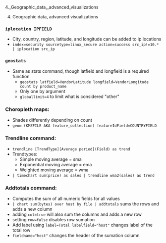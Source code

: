 4._Geographic_data,_advanced_visualizations

4. Geographic data, advanced visualizations

### `iplocation IPFIELD`
- City, country, region, latitude, and longitude can be added to ip locations
- `index=security sourcetype=linux_secure action=success src_ip!=10.* | iplocation src_ip`

### `geostats`
- Same as stats command, though latfield and longfield is a required function
	- `geostats latfield=VendorLatitude longfield=VendorLongitude count by product_name`
	- Only one by argument
	- `globallimit=4` to limit what is considered "other"

### Choropleth maps:
- Shades differently depending on count
- `geom (KMZFILE AKA feature_collection) featureIdField=COUNTRYFIELD`

### Trendline command:
- `trendline [TrendType][Average period](Field) as trend`
- Trendtypes:
	- Simple moving average = sma
	- Exponential moving average = ema
	- Weighted moving average = wma
- `| timechart sum(price) as sales | trendline wma2(sales) as trend`

### Addtotals command:
- Computes the sum of all numeric fields for all values
- `| chart sum(bytes) over host by file | addtotals` sums the rows and adds a new column
- adding `col=true` will also sum the columns and adds a new row
- setting `row=false` disables row sumation
- Add label using `label=Total labelfield="host"` changes label of the total row
- `fieldname="host"` changes the header of the sumation column